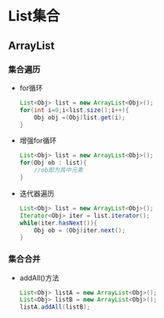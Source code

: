 # List集合

## ArrayList

### 集合遍历

+ for循环

  ```java
  List<Obj> list = new ArrayList<Obj>();
  for(int i=0;i<list.size();i++){
      Obj obj =(Obj)list.get(i);
  }
  ```

+ 增强for循环

  ```java
  List<Obj> list = new ArrayList<Obj>();
  for(Obj ob : list){
      //ob即为其中元素
  }
  ```

+ 迭代器遍历

  ```java
  List<Obj> list = new ArrayList<Obj>();
  Iterator<Obj> iter = list.iterator();
  while(iter.hasNext()){
      Obj ob = (Obj)iter.next();
  }
  ```

### 集合合并

+ addAll()方法

  ```java
  List<Obj> listA = new ArrayList<Obj>();
  List<Obj> listB = new ArrayList<Obj>();
  listA.addAll(listB);
  ```

  